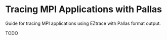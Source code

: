 # Tracing MPI Applications with Pallas

Guide for tracing MPI applications using EZtrace with Pallas format output.

TODO
